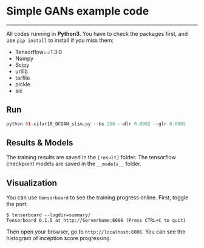 # Simple GANs example code
---

All codes running in __Python3__.
You have to check the packages first, and use `pip install` to install if you miss them:

* Tensorflow==1.3.0
* Numpy
* Scipy
* urllib
* tarfile
* pickle
* six


## Run
```python
python 01-cifar10_DCGAN_slim.py --bs 256 --dlr 0.0002 --glr 0.0002
```

## Results & Models

The training results are saved in the `[result]` folder.
The tensorflow checkpoint models are saved in the `__models__` folder.

## Visualization 

You can use `tensorboard` to see the training progress online.
First, toggle the port:
```
$ tensorboard --logdir=summary/
Tensorboard 0.1.5 at http://ServerName:6006 (Press CTRL+C to quit)
```

Then open your browser, go to `http://localhost:6006`. You can see the histogram of inception score progressing.

